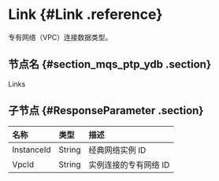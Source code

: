 # Link {#Link .reference}

专有网络（VPC）连接数据类型。

## 节点名 {#section_mqs_ptp_ydb .section}

Links

## 子节点 {#ResponseParameter .section}

|名称|类型|描述|
|:-|:-|:-|
|InstanceId|String|经典网络实例 ID|
|VpcId|String|实例连接的专有网络 ID|

